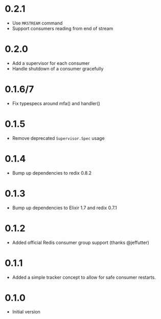 # 0.2.1
 * Use `MKSTREAM` command
 * Support consumers reading from end of stream
# 0.2.0
 * Add a supervisor for each consumer
 * Handle shutdown of a consumer gracefully
# 0.1.6/7
 * Fix typespecs around mfa() and handler()
# 0.1.5
 * Remove deprecated `Supervisor.Spec` usage
# 0.1.4
 * Bump up dependencies to redix 0.8.2
# 0.1.3
 * Bump up dependencies to Elixir 1.7 and redix 0.7.1
# 0.1.2
 * Added official Redis consumer group support (thanks @jeffutter)
# 0.1.1
 * Added a simple tracker concept to allow for safe consumer restarts.
# 0.1.0
 * Initial version